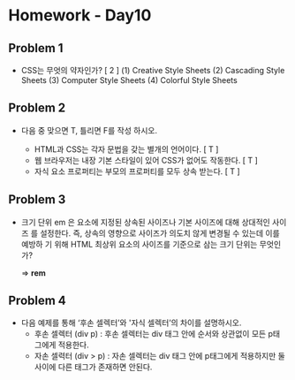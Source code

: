 # Homework - Day10

## Problem 1

- CSS는 무엇의 약자인가? [ 2 ]
(1) Creative Style Sheets
  (2) Cascading Style Sheets
  (3) Computer Style Sheets
  (4) Colorful Style Sheets



## Problem 2

- 다음 중 맞으면 T, 틀리면 F를 작성 하시오.
  
  -  HTML과 CSS는 각자 문법을 갖는 별개의 언어이다. [ T ]
  - 웹 브라우저는 내장 기본 스타일이 있어 CSS가 없어도 작동한다. [ T ]
  -  자식 요소 프로퍼티는 부모의 프로퍼티를 모두 상속 받는다. [ T ]
  
    

## Problem 3

- 크기 단위 em 은 요소에 지정된 상속된 사이즈나 기본 사이즈에 대해 상대적인 사이즈
  를 설정한다. 즉, 상속의 영향으로 사이즈가 의도치 않게 변경될 수 있는데 이를 예방하
  기 위해 HTML 최상위 요소의 사이즈를 기준으로 삼는 크기 단위는 무엇인가?

  => **rem**

## **Problem 4**

- 다음 예제를 통해 ‘후손 셀렉터’와 '자식 셀렉터’의 차이를 설명하시오.
  - 후손 셀렉터  (div p) : 후손 셀렉터는 div 태그 안에 순서와 상관없이 모든 p태그에게 적용한다.
  - 자손 셀력터  (div > p) : 자손 셀렉터는 div 태그 안에 p태그에게 적용하지만 둘 사이에 다른 태그가 존재하면 안된다.
